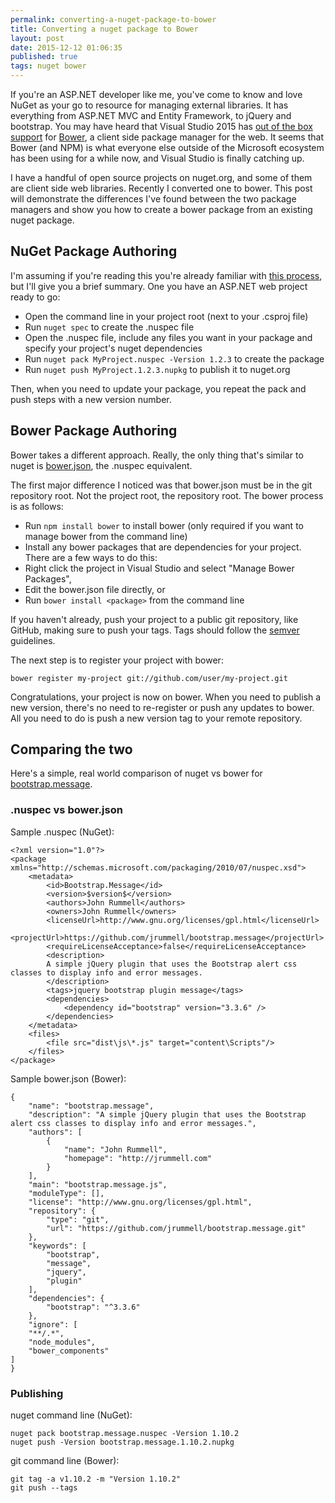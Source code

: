```yaml
---
permalink: converting-a-nuget-package-to-bower
title: Converting a nuget package to Bower 
layout: post
date: 2015-12-12 01:06:35
published: true
tags: nuget bower
---
```


If you're an ASP.NET developer like me, you've come to know and love NuGet as your go to resource for managing external libraries. It has everything from ASP.NET MVC and Entity Framework, to jQuery and bootstrap. You may have heard that Visual Studio 2015 has [out of the box support](https://msdn.microsoft.com/en-us/magazine/mt573714.aspx) for [Bower](http://bower.io/), a client side package manager for the web. It seems that Bower (and NPM) is what everyone else outside of the Microsoft ecosystem has been using for a while now, and Visual Studio is finally catching up.

I have a handful of open source projects on nuget.org, and some of them are client side web libraries. Recently I converted one to bower. This post will demonstrate the differences I've found between the two package managers and show you how to create a bower package from an existing nuget package.

## NuGet Package Authoring

I'm assuming if you're reading this you're already familiar with [this process](http://docs.nuget.org/Create/Creating-and-Publishing-a-Package), but I'll give you a brief summary. One you have an ASP.NET web project ready to go:

- Open the command line in your project root (next to your .csproj file)
- Run `nuget spec` to create the .nuspec file
- Open the .nuspec file, include any files you want in your package and specify your project's nuget dependencies
- Run `nuget pack MyProject.nuspec -Version 1.2.3` to create the package
- Run `nuget push MyProject.1.2.3.nupkg` to publish it to nuget.org

Then, when you need to update your package, you repeat the pack and push steps with a new version number.

## Bower Package Authoring

Bower takes a different approach. Really, the only thing that's similar to nuget is [bower.json](https://github.com/bower/spec/blob/master/json.md), the .nuspec equivalent.

The first major difference I noticed was that bower.json must be in the git repository root. Not the project root, the repository root. The bower process is as follows:

- Run `npm install bower` to install bower (only required if you want to manage bower from the command line)
- Install any bower packages that are dependencies for your project. There are a few ways to do this:
 - Right click the project in Visual Studio and select "Manage Bower Packages",
 - Edit the bower.json file directly, or
 - Run `bower install <package>` from the command line

If you haven't already, push your project to a public git repository, like GitHub, making sure to push your tags. Tags should follow the [semver](http://semver.org/) guidelines.

The next step is to register your project with bower:

    bower register my-project git://github.com/user/my-project.git

Congratulations, your project is now on bower. When you need to publish a new version, there's no need to re-register or push any updates to bower. All you need to do is push a new version tag to your remote repository.

## Comparing the two

Here's a simple, real world comparison of nuget vs bower for [bootstrap.message](https://github.com/jrummell/bootstrap.message).

### .nuspec vs bower.json

Sample .nuspec (NuGet):

    <?xml version="1.0"?>
    <package xmlns="http://schemas.microsoft.com/packaging/2010/07/nuspec.xsd">
        <metadata>
            <id>Bootstrap.Message</id>
            <version>$version$</version>
            <authors>John Rummell</authors>
            <owners>John Rummell</owners>
            <licenseUrl>http://www.gnu.org/licenses/gpl.html</licenseUrl>
            <projectUrl>https://github.com/jrummell/bootstrap.message</projectUrl>
            <requireLicenseAcceptance>false</requireLicenseAcceptance>
            <description>
            A simple jQuery plugin that uses the Bootstrap alert css classes to display info and error messages.
            </description>
            <tags>jquery bootstrap plugin message</tags>
            <dependencies>
                <dependency id="bootstrap" version="3.3.6" />
            </dependencies>
        </metadata>
        <files>
            <file src="dist\js\*.js" target="content\Scripts"/>
        </files>
    </package>


Sample bower.json (Bower):

    {
        "name": "bootstrap.message",
        "description": "A simple jQuery plugin that uses the Bootstrap alert css classes to display info and error messages.",
        "authors": [
            {
                "name": "John Rummell",
                "homepage": "http://jrummell.com"
            }
        ],
        "main": "bootstrap.message.js",
        "moduleType": [],
        "license": "http://www.gnu.org/licenses/gpl.html",
        "repository": {
            "type": "git",
            "url": "https://github.com/jrummell/bootstrap.message.git"
        },
        "keywords": [
            "bootstrap",
            "message",
            "jquery",
            "plugin"
        ],
        "dependencies": {
            "bootstrap": "^3.3.6"
        },
        "ignore": [
        "**/.*",
        "node_modules",
        "bower_components"
    ]
    }

### Publishing

nuget command line (NuGet):

    nuget pack bootstrap.message.nuspec -Version 1.10.2
    nuget push -Version bootstrap.message.1.10.2.nupkg

git command line (Bower):

    git tag -a v1.10.2 -m "Version 1.10.2"
    git push --tags

